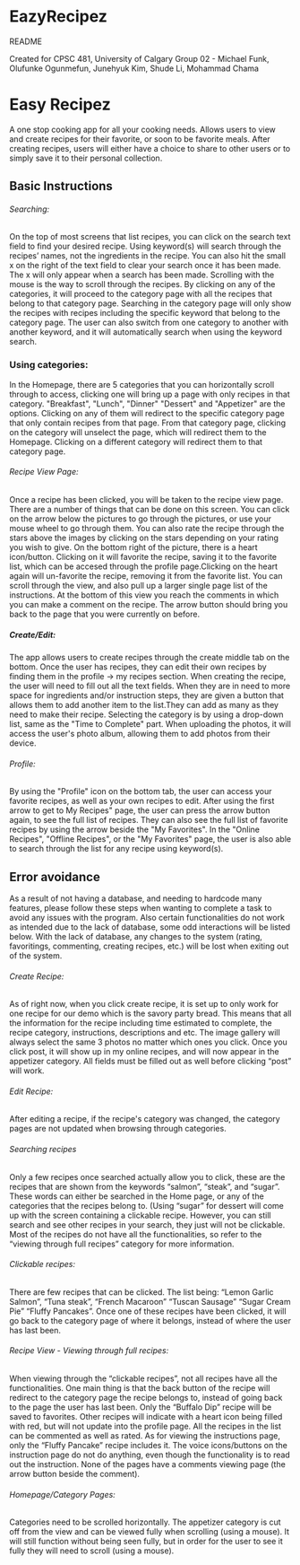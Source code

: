 # EazyRecipez

README

Created for CPSC 481, University of Calgary
Group 02 - Michael Funk, Olufunke Ogunmefun, Junehyuk Kim,  Shude Li, Mohammad Chama

# Easy Recipez
A one stop cooking app for all your cooking needs. Allows users to view and create recipes for their favorite, or soon to be favorite meals. After creating recipes, users will either have a choice to share to other users or to simply save it to their personal collection.

## Basic Instructions
###### Searching:
On the top of most screens that list recipes, you can click on the search text field to find your desired recipe. Using keyword(s) will search through the recipes’ names, not the ingredients in the recipe. You can also hit the small x on the right of the text field to clear your search once it has been made. The x will only appear when a search has been made. Scrolling with the mouse is the way to scroll through the recipes. By clicking on any of the categories, it will proceed to the category page with all the recipes that belong to that category page. Searching in the category page will only show the recipes with recipes including the specific keyword that belong to the category page. The user can also switch from one category to another with another keyword, and it will automatically search when using the keyword search.

### Using categories:
In the Homepage, there are 5 categories that you can horizontally scroll through to access, clicking one will bring up a page with only recipes in that category. "Breakfast", "Lunch", "Dinner" "Dessert" and "Appetizer" are the options. Clicking on any of them will redirect to the specific category page that only contain recipes from that page. From that category page, clicking on the category will unselect the page, which will redirect them to the Homepage. Clicking on a different category will redirect them to that category page.

###### Recipe View Page:
Once a recipe has been clicked, you will be taken to the recipe view page. There are a number of things that can be done on this screen. You can click on the arrow below the pictures to go through the pictures, or use your mouse wheel to go through them. You can also rate the recipe through the stars above the images by clicking on the stars depending on your rating you wish to give. On the bottom right of the picture, there is a heart icon/button. Clicking on it will favorite the recipe, saving it to the favorite list, which can be accesed through the profile page.Clicking on the heart again will un-favorite the recipe, removing it from the favorite list. You can scroll through the view, and also pull up a larger single page list of the instructions. At the bottom of this view you reach the comments in which you can make a comment on the recipe. The arrow button should bring you back to the page that you were currently on before.

##### Create/Edit:
The app allows users to create recipes through the create middle tab on the bottom. Once the user has recipes, they can edit their own recipes by finding them in the profile -> my recipes section. When creating the recipe, the user will need to fill out all the text fields. When they are in need to more space for ingredients and/or instruction steps, they are given a button that allows them to add another item to the list.They can add as many as they need to make their recipe. Selecting the category is by using a drop-down list, same as the "Time to Complete" part. When uploading the photos, it will access the user's photo album, allowing them to add photos from their device. 

###### Profile:
By using the "Profile" icon on the bottom tab, the user can access your favorite recipes, as well as your own recipes to edit. After using the first arrow to get to 
My Recipes" page, the user can press the arrow button again, to see the full list of recipes. They can also see the full list of favorite recipes by using the arrow beside the "My Favorites". In the "Online Recipes", "Offline Recipes", or the "My Favorites" page, the user is also able to search through the list for any recipe using keyword(s).

## Error avoidance

As a result of not having a database, and needing to hardcode many features, please follow these steps when wanting to complete a task to avoid any issues with the program. Also certain functionalities do not work as intended due to the lack of database, some odd interactions will be listed below. With the lack of database, any changes to the system (rating, favoritings, commenting, creating recipes, etc.) will be lost when exiting out of the system.

###### Create Recipe:
As of right now, when you click create recipe, it is set up to only work for one recipe for our demo which is the savory party bread. This means that all the information for the recipe including time estimated to complete, the recipe category, instructions, descriptions and etc. The image gallery will always select the same 3 photos no matter which ones you click. Once you click post, it will show up in my online recipes, and will now appear in the appetizer category. All fields must be filled out as well before clicking “post” will work.

###### Edit Recipe:
After editing a recipe, if the recipe's category was changed, the category pages are not updated when browsing through categories.

###### Searching recipes
Only a few recipes once searched actually allow you to click, these are the recipes that are shown from the keywords “salmon”, “steak”, and “sugar”. These words can either be searched in the Home page, or any of the categories that the recipes belong to. (Using “sugar” for dessert will come up with the screen containing a clickable recipe. However, you can still search and see other recipes in your search, they just will not be clickable. Most of the recipes do not have all the functionalities, so refer to the “viewing through full recipes” category for more information.

###### Clickable recipes:
There are few recipes that can be clicked. The list being:
“Lemon Garlic Salmon”, “Tuna steak”, “French Macaroon” “Tuscan Sausage” “Sugar Cream Pie” “Fluffy Pancakes”. Once one of these recipes have been clicked, it will go back to the category page of where it belongs, instead of where the user has last been.

###### Recipe View - Viewing through full recipes:
When viewing through the “clickable recipes”, not all recipes have all the functionalities. One main thing is that the back button of the recipe will redirect to the category page the recipe belongs to, instead of going back to the page the user has last been. Only the “Buffalo Dip” recipe will be saved to favorites. Other recipes will indicate with a heart icon being filled with red, but will not update into the profile page. All the recipes in the list can be commented as well as rated. As for viewing the instructions page, only the “Fluffy Pancake” recipe includes it. The voice icons/buttons on the instruction page do not do anything, even though the functionality is to read out the instruction. None of the pages have a comments viewing page (the arrow button beside the comment). 

###### Homepage/Category Pages:
Categories need to be scrolled horizontally. The appetizer category is cut off from the view and can be viewed fully when scrolling (using a mouse). It will still function without being seen fully, but in order for the user to see it fully they will need to scroll (using a mouse).
